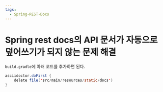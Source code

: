 ```yaml
---
tags:
  - Spring-REST-Docs
---
```

# Spring rest docs의 API 문서가 자동으로 덮어쓰기가 되지 않는 문제 해결

`build.gradle`에 아래 코드를 추가하면 된다.

```java
asciidoctor.doFirst {
	delete file('src/main/resources/static/docs')
}
```